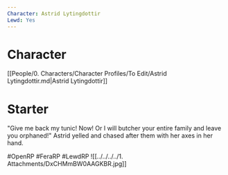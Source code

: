 ```yaml
---
Character: Astrid Lytingdottir
Lewd: Yes
---
```

# Character
[[People/0. Characters/Character Profiles/To Edit/Astrid Lytingdottir.md|Astrid Lytingdottir]]

# Starter
"Give me back my tunic! Now! Or I will butcher your entire family and leave you orphaned!" Astrid yelled and chased after them with her axes in her hand.

#OpenRP #FeraRP #LewdRP
![[../../../../1. Attachments/DxCHMmBW0AAGKBR.jpg]]